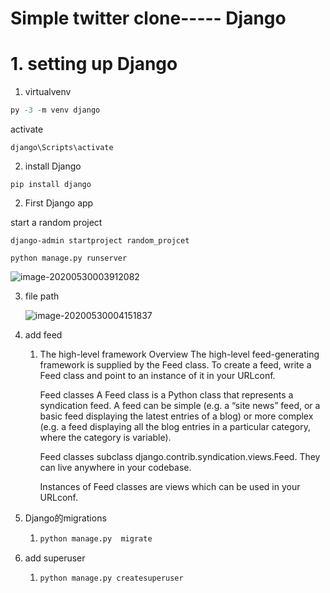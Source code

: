 # Simple twitter clone----- Django

# 1. setting up  Django

1. virtualvenv

```python
py -3 -m venv django
```

activate

```
django\Scripts\activate
```

2. install Django

```
pip install django
```



2. First Django app

start a random project

```
django-admin startproject random_projcet
```

```
python manage.py runserver
```

![image-20200530003912082](C:\Users\TC\AppData\Roaming\Typora\typora-user-images\image-20200530003912082.png)

3. file path

   ![image-20200530004151837](C:\Users\TC\AppData\Roaming\Typora\typora-user-images\image-20200530004151837.png)

   

3. add feed

   1. The high-level framework
      Overview
      The high-level feed-generating framework is supplied by the Feed class. To create a feed, write a Feed class and point to an instance of it in your URLconf.

      Feed classes
      A Feed class is a Python class that represents a syndication feed. A feed can be simple (e.g. a “site news” feed, or a basic feed displaying the latest entries of a blog) or more complex (e.g. a feed displaying all the blog entries in a particular category, where the category is variable).

      Feed classes subclass django.contrib.syndication.views.Feed. They can live anywhere in your codebase.

      Instances of Feed classes are views which can be used in your URLconf.

4. Django的migrations

   1. ```cmd
      python manage.py  migrate
      ```

5. add superuser 

   1. ```Django
      python manage.py createsuperuser
      ```

      